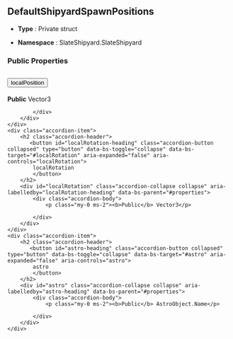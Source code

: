 ## DefaultShipyardSpawnPositions
* **Type** : Private struct

* **Namespace** : SlateShipyard.SlateShipyard




### Public Properties
<div class="accordion" id="properties">
	<div class="accordion-item">
		<h2 class="accordion-header">
           <button id="localPosition-heading" class="accordion-button collapsed" type="button" data-bs-toggle="collapse" data-bs-target="#localPosition" aria-expanded="false" aria-controls="localPosition">
            localPosition
			</button>
		</h2>
		<div id="localPosition" class="accordion-collapse collapse" aria-labelledby="localPosition-heading" data-bs-parent="#properties">
			<div class="accordion-body">
				<p class="my-0 ms-2"><b>Public</b> Vector3</p>
				
			</div>
		</div>
	</div>
	<div class="accordion-item">
		<h2 class="accordion-header">
           <button id="localRotation-heading" class="accordion-button collapsed" type="button" data-bs-toggle="collapse" data-bs-target="#localRotation" aria-expanded="false" aria-controls="localRotation">
            localRotation
			</button>
		</h2>
		<div id="localRotation" class="accordion-collapse collapse" aria-labelledby="localRotation-heading" data-bs-parent="#properties">
			<div class="accordion-body">
				<p class="my-0 ms-2"><b>Public</b> Vector3</p>
				
			</div>
		</div>
	</div>
	<div class="accordion-item">
		<h2 class="accordion-header">
           <button id="astro-heading" class="accordion-button collapsed" type="button" data-bs-toggle="collapse" data-bs-target="#astro" aria-expanded="false" aria-controls="astro">
            astro
			</button>
		</h2>
		<div id="astro" class="accordion-collapse collapse" aria-labelledby="astro-heading" data-bs-parent="#properties">
			<div class="accordion-body">
				<p class="my-0 ms-2"><b>Public</b> AstroObject.Name</p>
				
			</div>
		</div>
	</div>
</div>



